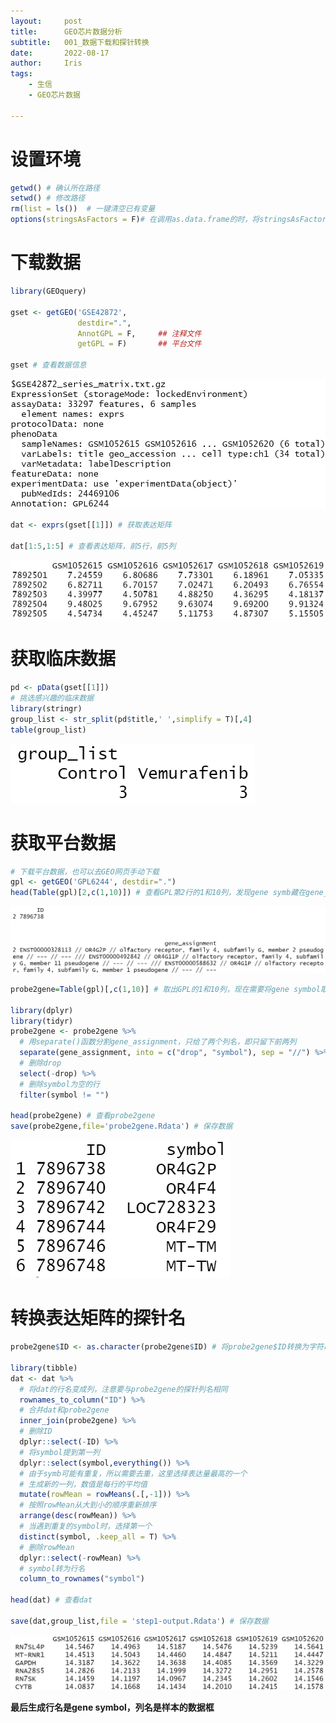 ```yaml
---
layout:     post
title:      GEO芯片数据分析
subtitle:   001_数据下载和探针转换
date:       2022-08-17
author:     Iris
tags:
    - 生信
    - GEO芯片数据

---
```



# 设置环境

```r
getwd() # 确认所在路径
setwd() # 修改路径
rm(list = ls())  # 一键清空已有变量
options(stringsAsFactors = F)# 在调用as.data.frame的时，将stringsAsFactors设置为FALSE可以避免character类型自动转化为factor类型
```

# 下载数据

```r
library(GEOquery)

gset <- getGEO('GSE42872', 
               destdir=".",
               AnnotGPL = F,     ## 注释文件
               getGPL = F)       ## 平台文件

gset # 查看数据信息
```

![gset信息](https://github.com/iriswang1995/iriswang1995.github.io/blob/master/%E5%9B%BE%E7%89%87/GEO_001_%E5%9B%BE%E7%89%87/gset.png)

```r
dat <- exprs(gset[[1]]) # 获取表达矩阵

dat[1:5,1:5] # 查看表达矩阵，前5行，前5列
```

![dat前5行，前5列](https://github.com/iriswang1995/iriswang1995.github.io/blob/master/%E5%9B%BE%E7%89%87/GEO_001_%E5%9B%BE%E7%89%87/dat.png)

# 获取临床数据

```r
pd <- pData(gset[[1]])
# 挑选感兴趣的临床数据
library(stringr)
group_list <- str_split(pd$title,' ',simplify = T)[,4]
table(group_list)
```

![分组信息](https://github.com/iriswang1995/iriswang1995.github.io/blob/master/%E5%9B%BE%E7%89%87/GEO_001_%E5%9B%BE%E7%89%87/%E5%88%86%E7%BB%84.png)

# 获取平台数据

```r
# 下载平台数据，也可以去GEO网页手动下载
gpl <- getGEO('GPL6244', destdir=".")
head(Table(gpl)[2,c(1,10)]) # 查看GPL第2行的1和10列，发现gene symb藏在gene_assignment中间，被"//"隔开
```

![查看平台信息第2行的1、10列](https://github.com/iriswang1995/iriswang1995.github.io/blob/master/%E5%9B%BE%E7%89%87/GEO_001_%E5%9B%BE%E7%89%87/%E6%9F%A5%E7%9C%8BGPL.png)

```r
probe2gene=Table(gpl)[,c(1,10)] # 取出GPL的1和10列，现在需要将gene symbol取出来

library(dplyr)
library(tidyr) 
probe2gene <- probe2gene %>%
  # 用separate()函数分割gene_assignment，只给了两个列名，即只留下前两列
  separate(gene_assignment, into = c("drop", "symbol"), sep = "//") %>%
  # 删除drop
  select(-drop) %>%
  # 删除symbol为空的行
  filter(symbol != "")

head(probe2gene) # 查看probe2gene
save(probe2gene,file='probe2gene.Rdata') # 保存数据
```

![查看probe2gene](https://github.com/iriswang1995/iriswang1995.github.io/blob/master/%E5%9B%BE%E7%89%87/GEO_001_%E5%9B%BE%E7%89%87/probe2gene.png)

# 转换表达矩阵的探针名

```r
probe2gene$ID <- as.character(probe2gene$ID) # 将probe2gene$ID转换为字符串，不然可能会报错

library(tibble)
dat <- dat %>%
  # 将dat的行名变成列，注意要与probe2gene的探针列名相同
  rownames_to_column("ID") %>% 
  # 合并dat和probe2gene
  inner_join(probe2gene) %>%
  # 删除ID
  dplyr::select(-ID) %>%
  # 将symbol提到第一列
  dplyr::select(symbol,everything()) %>%
  # 由于symb可能有重复，所以需要去重，这里选择表达量最高的一个
  # 生成新的一列，数值是每行的平均值
  mutate(rowMean = rowMeans(.[,-1])) %>%
  # 按照rowMean从大到小的顺序重新排序
  arrange(desc(rowMean)) %>%
  # 当遇到重复的symbol时，选择第一个
  distinct(symbol, .keep_all = T) %>%
  # 删除rowMean
  dplyr::select(-rowMean) %>%
  # symbol转为行名
  column_to_rownames("symbol")

head(dat) # 查看dat

save(dat,group_list,file = 'step1-output.Rdata') # 保存数据
```

![最终结果](https://github.com/iriswang1995/iriswang1995.github.io/blob/master/%E5%9B%BE%E7%89%87/GEO_001_%E5%9B%BE%E7%89%87/%E6%9C%80%E7%BB%88%E7%BB%93%E6%9E%9C.png)

**最后生成行名是gene symbol，列名是样本的数据框**

